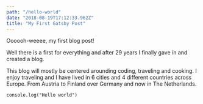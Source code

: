 ```yaml
---
path: "/hello-world"
date: "2018-08-19T17:12:33.962Z"
title: "My First Gatsby Post"
---
```


Oooooh-weeee, my first blog post!

Well there is a first for everything and after 29 years I finally gave in and created a blog.

This blog will mostly be centered arounding coding, traveling and cooking. I enjoy traveling and I have lived in 6 cities and 4 different countries across Europe. From Austria to Finland over Germany and now in The Netherlands.

<pre><code>console.log("Hello world")</code></pre>

